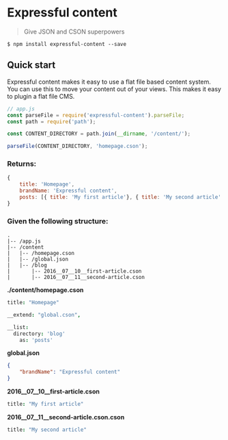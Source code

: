 # Expressful content
> Give JSON and CSON superpowers

```
$ npm install expressful-content --save
```

## Quick start

Expressful content makes it easy to use a flat file based content system.
You can use this to move your content out of your views.
This makes it easy to plugin a flat file CMS.

```javascript
// app.js
const parseFile = require('expressful-content').parseFile;
const path = require('path');

const CONTENT_DIRECTORY = path.join(__dirname, '/content/');

parseFile(CONTENT_DIRECTORY, 'homepage.cson');

```

### Returns:

```javascript
{
	title: 'Homepage',
	brandName: 'Expressful content',
	posts: [{ title: 'My first article'}, { title: 'My second article' }]
}
```

### Given the following structure:

```
.
|-- /app.js
|-- /content
|   |-- /homepage.cson
|   |-- /global.json
|   |-- /blog
|       |-- 2016__07__10__first-article.cson
|       |-- 2016__07__11__second-article.cson
```

**./content/homepage.cson**
```cson
title: "Homepage"

__extend: "global.cson",

__list:
  directory: 'blog'
	as: 'posts'
```

**global.json**
```json
{
	"brandName": "Expressful content"
}
```

**2016__07__10__first-article.cson**
```cson
title: "My first article"
```

**2016__07__11__second-article.cson.cson**
```cson
title: "My second article"
```
